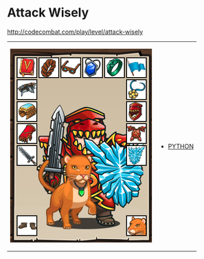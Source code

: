 # Attack Wisely

http://codecombat.com/play/level/attack-wisely
<table>
<tr>
<td>

![Hero Picture](hero.png?raw=true "Hero Picture")

</td>
<td>
<ul>
<li>

[PYTHON](AttackWisely.py)

</li>
</td>
</tr>
<table>